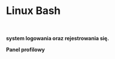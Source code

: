 <h1>Linux Bash</h1>
<br />
<strong><p>system logowania oraz rejestrowania się.</p></strong>
<strong><p>Panel profilowy</strong>

